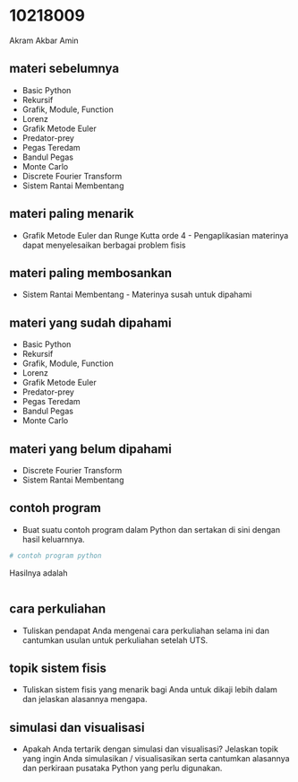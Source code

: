 # 10218009
Akram Akbar Amin


## materi sebelumnya
+ Basic Python
+ Rekursif
+ Grafik, Module, Function
+ Lorenz
+ Grafik Metode Euler
+ Predator-prey
+ Pegas Teredam
+ Bandul Pegas
+ Monte Carlo
+ Discrete Fourier Transform
+ Sistem Rantai Membentang


## materi paling menarik
+ Grafik Metode Euler dan Runge Kutta orde 4 - Pengaplikasian materinya dapat menyelesaikan berbagai problem fisis

## materi paling membosankan
+ Sistem Rantai Membentang - Materinya susah untuk dipahami


## materi yang sudah dipahami
+ Basic Python
+ Rekursif
+ Grafik, Module, Function
+ Lorenz
+ Grafik Metode Euler
+ Predator-prey
+ Pegas Teredam
+ Bandul Pegas
+ Monte Carlo


## materi yang belum dipahami
+ Discrete Fourier Transform
+ Sistem Rantai Membentang


## contoh program
+ Buat suatu contoh program dalam Python dan sertakan di sini dengan hasil keluarnnya.

```python
# contoh program python
```

Hasilnya adalah

```
```


## cara perkuliahan
+ Tuliskan pendapat Anda mengenai cara perkuliahan selama ini dan cantumkan usulan untuk perkuliahan setelah UTS.


## topik sistem fisis
+ Tuliskan sistem fisis yang menarik bagi Anda untuk dikaji lebih dalam dan jelaskan alasannya mengapa.


## simulasi dan visualisasi
+ Apakah Anda tertarik dengan simulasi dan visualisasi? Jelaskan topik yang ingin Anda simulasikan / visualisasikan serta cantumkan alasannya dan perkiraan pusataka Python yang perlu digunakan.
